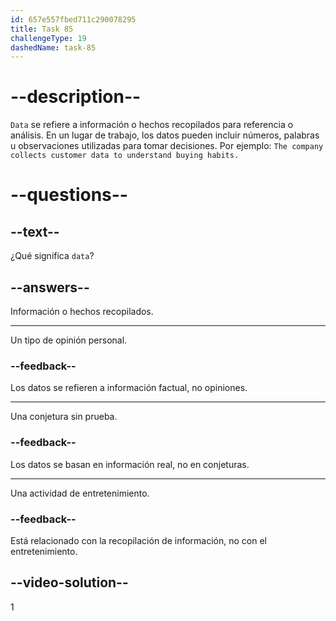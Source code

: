 ```yaml
---
id: 657e557fbed711c290078295
title: Task 85
challengeType: 19
dashedName: task-85
---
```


# --description--

`Data` se refiere a información o hechos recopilados para referencia o análisis. En un lugar de trabajo, los datos pueden incluir números, palabras u observaciones utilizadas para tomar decisiones. Por ejemplo: `The company collects customer data to understand buying habits.`

# --questions--

## --text--

¿Qué significa `data`?

## --answers--

Información o hechos recopilados.

---

Un tipo de opinión personal.

### --feedback--

Los datos se refieren a información factual, no opiniones.

---

Una conjetura sin prueba.

### --feedback--

Los datos se basan en información real, no en conjeturas.

---

Una actividad de entretenimiento.

### --feedback--

Está relacionado con la recopilación de información, no con el entretenimiento.

## --video-solution--

1
